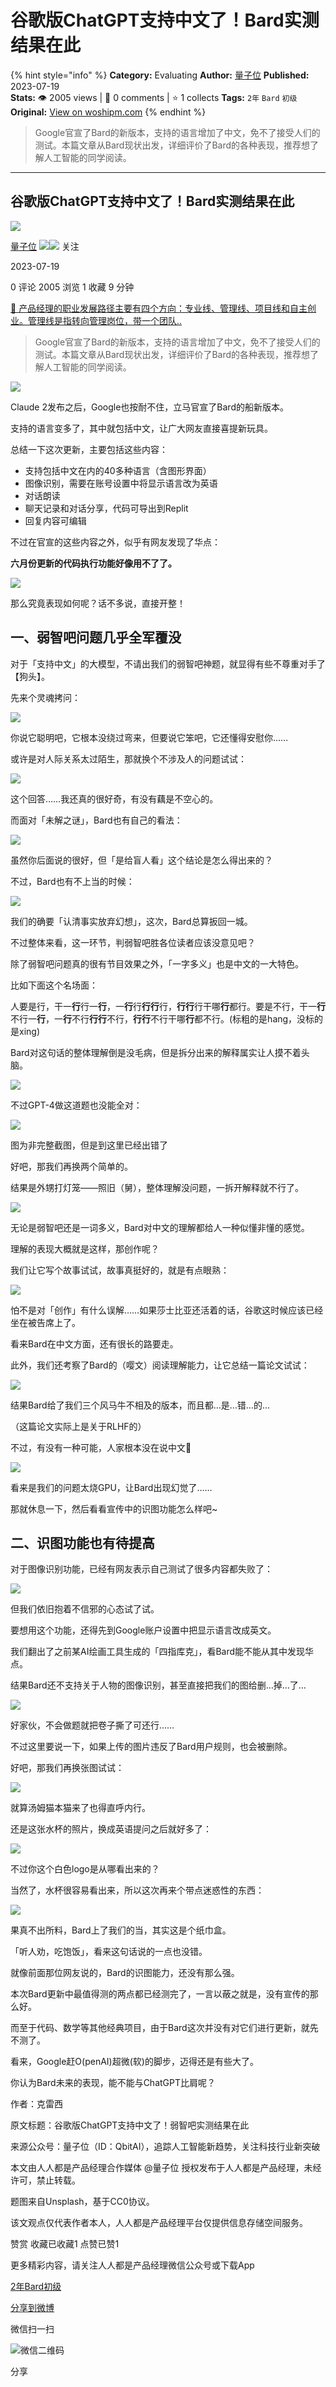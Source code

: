 # 谷歌版ChatGPT支持中文了！Bard实测结果在此
{% hint style="info" %}
**Category:** Evaluating
**Author:** [量子位](https://www.woshipm.com/u/1495881)
**Published:** 2023-07-19  
**Stats:** 👁️ 2005 views | 💬 0 comments | ⭐ 1 collects
**Tags:** `2年` `Bard` `初级`
**Original:** [View on woshipm.com](https://www.woshipm.com/evaluating/5869411.html)
{% endhint %}
> Google官宣了Bard的新版本，支持的语言增加了中文，免不了接受人们的测试。本篇文章从Bard现状出发，详细评价了Bard的各种表现，推荐想了解人工智能的同学阅读。

---

## 谷歌版ChatGPT支持中文了！Bard实测结果在此

[![](https://static.woshipm.com/view/woshipm_api_def_20230207155311_7519.jpg?imageView2/1/w/72/h/72/q/100)](https://www.woshipm.com/u/1495881)

[量子位](https://www.woshipm.com/u/1495881) ![](https://static.woshipm.com/tag/1122_1@2x.png)![](https://static.woshipm.com/tag/2105_1@2x.png) 关注

2023-07-19

0 评论 2005 浏览 1 收藏 9 分钟

[🔗 产品经理的职业发展路径主要有四个方向：专业线、管理线、项目线和自主创业。管理线是指转向管理岗位，带一个团队..](https://ke.qidianla.com/courses/90pm)

> Google官宣了Bard的新版本，支持的语言增加了中文，免不了接受人们的测试。本篇文章从Bard现状出发，详细评价了Bard的各种表现，推荐想了解人工智能的同学阅读。

![](https://image.yunyingpai.com/wp/2023/07/93ezfqs8fP3O5hXB2yZp.jpg)

Claude 2发布之后，Google也按耐不住，立马官宣了Bard的船新版本。

支持的语言变多了，其中就包括中文，让广大网友直接喜提新玩具。

总结一下这次更新，主要包括这些内容：

*   支持包括中文在内的40多种语言（含图形界面）
*   图像识别，需要在账号设置中将显示语言改为英语
*   对话朗读
*   聊天记录和对话分享，代码可导出到Replit
*   回复内容可编辑

不过在官宣的这些内容之外，似乎有网友发现了华点：

**六月份更新的代码执行功能好像用不了了。**

![](https://image.yunyingpai.com/wp/2023/07/a86IGsdOb2HFmVfWM2ix.png)

那么究竟表现如何呢？话不多说，直接开整！

## 一、弱智吧问题几乎全军覆没

对于「支持中文」的大模型，不请出我们的弱智吧神题，就显得有些不尊重对手了【狗头】。

先来个灵魂拷问：

![](https://image.yunyingpai.com/wp/2023/07/ufm2QcigIQvMgzLhkFUX.png)

你说它聪明吧，它根本没绕过弯来，但要说它笨吧，它还懂得安慰你……

或许是对人际关系太过陌生，那就换个不涉及人的问题试试：

![](https://image.yunyingpai.com/wp/2023/07/DUPKavORpWd23Z9KyPhr.png)

这个回答……我还真的很好奇，有没有藕是不空心的。

而面对「未解之谜」，Bard也有自己的看法：

![](https://image.yunyingpai.com/wp/2023/07/AN9h2YLfbF7Xg7ljbjHh.png)

虽然你后面说的很好，但「是给盲人看」这个结论是怎么得出来的？

不过，Bard也有不上当的时候：

![](https://image.yunyingpai.com/wp/2023/07/JcEGRBGp6KLtZF9Uv5JI.png)

我们的确要「认清事实放弃幻想」，这次，Bard总算扳回一城。

不过整体来看，这一环节，判弱智吧胜各位读者应该没意见吧？

除了弱智吧问题真的很有节目效果之外，「一字多义」也是中文的一大特色。

比如下面这个名场面：

人要是行，干一**行**行一**行**，一**行**行**行行**行，**行行**行干哪**行**都行。要是不行，干一**行**不行一**行**，一**行**不行**行行**不行，**行行**不行干哪**行**都不行。(标粗的是hang，没标的是xing)

Bard对这句话的整体理解倒是没毛病，但是拆分出来的解释属实让人摸不着头脑。

![](https://image.yunyingpai.com/wp/2023/07/7kKICeIpB93nR6QE1z4a.png)

不过GPT-4做这道题也没能全对：

![](https://image.yunyingpai.com/wp/2023/07/YvZCYQNA0iougthw8Y5I.png)

图为非完整截图，但是到这里已经出错了

好吧，那我们再换两个简单的。

结果是外甥打灯笼——照旧（舅），整体理解没问题，一拆开解释就不行了。

![](https://image.yunyingpai.com/wp/2023/07/Xa3eBWDzrGPCZ8tzBM09.png)

无论是弱智吧还是一词多义，Bard对中文的理解都给人一种似懂非懂的感觉。

理解的表现大概就是这样，那创作呢？

我们让它写个故事试试，故事真挺好的，就是有点眼熟：

![](https://image.yunyingpai.com/wp/2023/07/DNc5eT7OhKarNuiPMiHZ.png)

怕不是对「创作」有什么误解……如果莎士比亚还活着的话，谷歌这时候应该已经坐在被告席上了。

看来Bard在中文方面，还有很长的路要走。

此外，我们还考察了Bard的（嘤文）阅读理解能力，让它总结一篇论文试试：

![](https://image.yunyingpai.com/wp/2023/07/FoEBzYYJjdmCPo6NWtb4.png)

结果Bard给了我们三个风马牛不相及的版本，而且都…是…错…的…

（这篇论文实际上是关于RLHF的）

不过，有没有一种可能，人家根本没在说中文🤔

![](https://image.yunyingpai.com/wp/2023/07/TCJyLZJoz7NWZny6gh1l.png)

看来是我们的问题太烧GPU，让Bard出现幻觉了……

那就休息一下，然后看看宣传中的识图功能怎么样吧~

## 二、识图功能也有待提高

对于图像识别功能，已经有网友表示自己测试了很多内容都失败了：

![](https://image.yunyingpai.com/wp/2023/07/qV3qCThFMIvyvkFRak4D.png)

但我们依旧抱着不信邪的心态试了试。

要想用这个功能，还得先到Google账户设置中把显示语言改成英文。

我们翻出了之前某AI绘画工具生成的「四指库克」，看Bard能不能从其中发现华点。

结果Bard还不支持关于人物的图像识别，甚至直接把我们的图给删…掉…了…

![](https://image.yunyingpai.com/wp/2023/07/eYUXEmdwP8S16nGxLGJx.png)

好家伙，不会做题就把卷子撕了可还行……

不过这里要说一下，如果上传的图片违反了Bard用户规则，也会被删除。

好吧，那我们再换张图试试：

![](https://image.yunyingpai.com/wp/2023/07/UugXGadUoLkzjzoDqbGH.png)

就算汤姆猫本猫来了也得直呼内行。

还是这张水杯的照片，换成英语提问之后就好多了：

![](https://image.yunyingpai.com/wp/2023/07/BULLfyF0mm2IWD4bZf1a.png)

不过你这个白色logo是从哪看出来的？

当然了，水杯很容易看出来，所以这次再来个带点迷惑性的东西：

![](https://image.yunyingpai.com/wp/2023/07/RhPCEvt3Qg5WUDjNaZzl.png)

果真不出所料，Bard上了我们的当，其实这是个纸巾盒。

「听人劝，吃饱饭」，看来这句话说的一点也没错。

就像前面那位网友说的，Bard的识图能力，还没有那么强。

本次Bard更新中最值得测的两点都已经测完了，一言以蔽之就是，没有宣传的那么好。

而至于代码、数学等其他经典项目，由于Bard这次并没有对它们进行更新，就先不测了。

看来，Google赶O(penAI)超微(软)的脚步，迈得还是有些大了。

你认为Bard未来的表现，能不能与ChatGPT比肩呢？

作者：克雷西

原文标题：谷歌版ChatGPT支持中文了！弱智吧实测结果在此

来源公众号：量子位（ID：QbitAI），追踪人工智能新趋势，关注科技行业新突破

本文由人人都是产品经理合作媒体 @量子位 授权发布于人人都是产品经理，未经许可，禁止转载。

题图来自Unsplash，基于CC0协议。

该文观点仅代表作者本人，人人都是产品经理平台仅提供信息存储空间服务。

赞赏 收藏已收藏1 点赞已赞1

更多精彩内容，请关注人人都是产品经理微信公众号或下载App

[2年](https://www.woshipm.com/tag/2%e5%b9%b4)[Bard](https://www.woshipm.com/tag/bard)[初级](https://www.woshipm.com/tag/%e5%88%9d%e7%ba%a7)

[分享到微博](https://service.weibo.com/share/share.php?appkey=2775287854&title=谷歌版ChatGPT支持中文了！Bard实测结果在此&url=https://www.woshipm.com/evaluating/5869411.html&pic=https://image.yunyingpai.com/wp/2023/07/93ezfqs8fP3O5hXB2yZp.jpg)

微信扫一扫

![微信二维码](https://api.pwmqr.com/qrcode/create/?url=https://www.woshipm.com/evaluating/5869411.html)

分享
